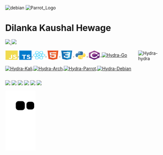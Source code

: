 ![debian]()
![Parrot_Logo]()
# Dilanka Kaushal Hewage
 <div>
  <a href="https://github.com/3hydraking">
  <img height="180em" src="https://github-readme-stats.vercel.app/api?username=3hydraking&show_icons=true&theme=dracula&include_all_commits=true&count_private=true"/>
  <img height="180em" src="https://github-readme-stats.vercel.app/api/top-langs/?username=3hydraking&layout=compact&langs_count=7&theme=dracula"/>
</div>
<div style="display: inline_block"><br>
  <img align="center" alt="Hydra-Js" height="30" width="40" src="https://raw.githubusercontent.com/devicons/devicon/master/icons/javascript/javascript-plain.svg">
  <img align="center" alt="Hydra-Ts" height="30" width="40" src="https://raw.githubusercontent.com/devicons/devicon/master/icons/typescript/typescript-plain.svg">
  <img align="center" alt="Hydra-React" height="30" width="40" src="https://raw.githubusercontent.com/devicons/devicon/master/icons/react/react-original.svg">
  <img align="center" alt="Hydra-HTML" height="30" width="40" src="https://raw.githubusercontent.com/devicons/devicon/master/icons/html5/html5-original.svg">
  <img align="center" alt="Hydra-CSS" height="30" width="40" src="https://raw.githubusercontent.com/devicons/devicon/master/icons/css3/css3-original.svg">
  <img align="center" alt="Hydra-Python" height="30" width="40" src="https://raw.githubusercontent.com/devicons/devicon/master/icons/python/python-original.svg">
  <img align="center" alt="Hydra-Csharp" height="30" width="40" src="https://raw.githubusercontent.com/devicons/devicon/master/icons/csharp/csharp-original.svg">
  <img align="center" alt="Hydra-Go" height="31" width="30" src="https://user-images.githubusercontent.com/66146701/128631907-ac3b8a11-b9d2-4253-9688-d3b45a935d20.png">
  <img align="right" alt="Hydra-hydra" height="80" width="80" src="https://user-images.githubusercontent.com/66146701/128629671-6769a987-522f-4e43-9896-1605ebc5f1e0.png">

 </div>
 
 <div style="display: inline_block"><br>
  <img align="center" alt="Hydra-Kali" height="40" width="40" src="https://user-images.githubusercontent.com/66146701/128632135-e957aded-600a-4adc-877a-2219e4de31dd.png">
  <img align="center" alt="Hydra-Arch" height="40" width="40" src="https://user-images.githubusercontent.com/66146701/128632241-290feb31-c506-4507-b75f-1a0c8b19f543.png">
  <img align="center" alt="Hydra-Parrot" height="35" width="37" src="https://user-images.githubusercontent.com/66146701/128632325-152993af-79bb-4eb2-a79d-a33e540dc80d.png">
  <img align="center" alt="Hydra-Debian" height="35" width="37" src="https://user-images.githubusercontent.com/66146701/128632429-9f2732b1-bed0-4553-9f86-30a1d7922d94.png">
</div>
  
  ##
 
<div> 
  <a href="https://www.youtube.com/channel/UC_-uuuZbY0AAt9CViNzvc-Q" target="_blank"><img src="https://img.shields.io/badge/YouTube-FF0000?style=for-the-badge&logo=youtube&logoColor=white" target="_blank"></a>
  <a href="https://instagram.com/rafaballerini" target="_blank"><img src="https://img.shields.io/badge/-Instagram-%23E4405F?style=for-the-badge&logo=instagram&logoColor=white" target="_blank"></a>
 	<a href="https://www.twitch.tv/rafaballerinii" target="_blank"><img src="https://img.shields.io/badge/Twitch-9146FF?style=for-the-badge&logo=twitch&logoColor=white" target="_blank"></a>
 <a href="https://discord.gg/G9GPg5SA75" target="_blank"><img src="https://img.shields.io/badge/Discord-7289DA?style=for-the-badge&logo=discord&logoColor=white" target="_blank"></a> 
  <a href = "mailto:contato@rafaballerini.tech"><img src="https://img.shields.io/badge/-Gmail-%23333?style=for-the-badge&logo=gmail&logoColor=white" target="_blank"></a>
  <a href="https://www.linkedin.com/in/rafaella-ballerini-45875016a" target="_blank"><img src="https://img.shields.io/badge/-LinkedIn-%230077B5?style=for-the-badge&logo=linkedin&logoColor=white" target="_blank"></a> 
 
  ![Snake animation](https://github.com/rafaballerini/rafaballerini/blob/output/github-contribution-grid-snake.svg)
 
</div>
